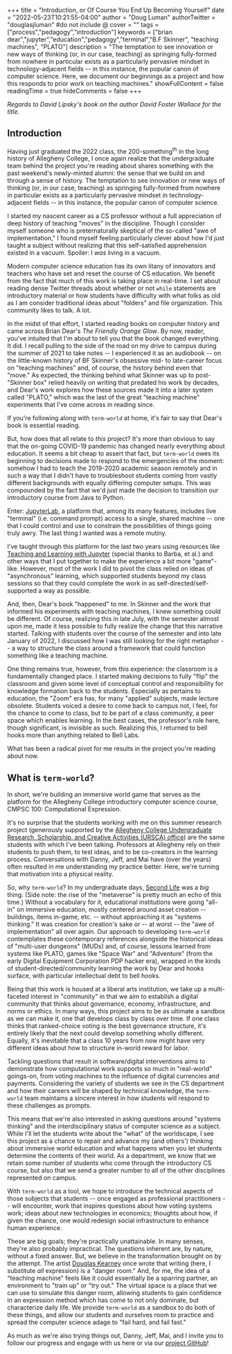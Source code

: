+++
title = "Introduction, or Of Course You End Up Becoming Yourself"
date = "2022-05-23T10:21:55-04:00"
author = "Doug Luman"
authorTwitter = "douglasjluman" #do not include @
cover = ""
tags = ["process","pedagogy","introduction"]
keywords = ["brian dear","jupyter","education","pedagogy","terminal","B.F Skinner", "teaching machines", "PLATO"]
description = "The temptation to see innovation or new ways of thinking (or, in our case, teaching) as springing fully-formed from nowhere in particular exists as a particularly pervasive mindset in technology-adjacent fields -- in this instance, the popular canon of computer science. Here, we document our beginnings as a project and how this responds to prior work on teaching machines."
showFullContent = false
readingTime = true
hideComments = false
+++

_Regards to David Lipsky's book on the author David Foster Wallace for the title._

## Introduction

Having just graduated the 2022 class, the 200-something<sup>th</sup> in the long history of Allegheny College, I once again realize that the undergraduate team behind the project you're reading
about shares something with the past weekend's newly-minted alumni: the sense that we build on and through a sense of history. The temptation to see innovation or new ways of thinking
(or, in our case, teaching) as springing fully-formed from nowhere in particular exists as a particularly pervasive mindset in technology-adjacent fields -- in this instance, the popular
canon of computer science.

I started my nascent career as a CS professor without a full appreciation of deep history of teaching "moves" in the discipline. Though I consider myself someone who is preternaturally 
skeptical of the so-called "awe of implementation," I found myself feeling particularly clever about how I'd just taught a subject without realizing that this self-satisfied 
apprehension existed in a vacuum. Spoiler: I _was_ living in a vacuum. 

Modern computer science education has its own litany of innovators and teachers who have set and reset the course of CS education. We benefit from the fact that much of this work 
is taking place in real-time. I set about reading dense Twitter threads about whether or not `while` statements are introductory material or how students have difficulty 
with what folks as old as I am consider traditional ideas about "folders" and file organization. This community likes to talk. A lot.

In the midst of that effort, I started reading books on computer history and came across Brian Dear's _The Friendly Orange Glow_. By now, reader, you've intuited that I'm about
to tell you that the book changed everything. It did. I recall pulling to the side of the road on my drive to campus during the summer of 2021 to take notes -- I experienced it as
an audiobook -- on the little-known history of BF Skinner's obsessive mid- to late-career focus on "teaching machines" and, of course, the history behind even that "move." As
expected, the thinking behind what Skinner was up to post-"Skinner box" relied heavily on writing that predated his work by decades, and Dear's work explores how these sources
made it into a later system called "PLATO," which was the last of the great "teaching machine" experiments that I've come across in reading since.

If you're following along with `term-world` at home, it's fair to say that Dear's book is essential reading.

But, how does that all relate to _this_ project? It's more than obvious to say that the on-going COVID-19 pandemic has changed nearly everything about education. It seems a bit
cheap to assert that fact, but `term-world` owes its beginning to decisions made to respond to the emergencies of the moment: somehow I had to teach the 2019-2020 academic
season remotely and in such a way that I didn't have to troubleshoot students coming from vastly different backgrounds with equally differing computer setups. This was compounded
by the fact that we'd just made the decision to transition our introductory course from Java to Python.

Enter: [JupyterLab](https://jupyter.org/), a platform that, among its many features, includes live "terminal" (i.e. command prompt) access to a single, shared machine -- one that
I could control and use to constrain the possibilities of things going truly awry. The last thing I wanted was a remote mutiny.

I've taught through this platform for the last two years using resources like [Teaching and Learning with Jupyter](https://jupyter4edu.github.io/jupyter-edu-book/) (special thanks
to Barba, et al.) and other ways that I put together to make the experience a bit more "game"-like. However, most of the work I did to pivot the class relied on ideas of
"asynchronous" learning, which supported students beyond my class sessions so that they could complete the work in as self-directed/self-supported a way as possible.

And, then, Dear's book "happened" to me. In Skinner and the work that informed his experiments with teaching machines, I knew something could be different. Of course, realizing
this in late July, with the semester almost upon me, made it less possible to fully realize the change that this narrative started. Talking with students over the course
of the semester and into late January of 2022, I discussed how I was still looking for the right metaphor -- a way to structure the class around a framework that could function
something like a teaching machine.

One thing remains true, however, from this experience: the classroom is a fundamentally changed place. I started making decisions to fully "flip" the classroom and given some
level of conceptual control and responsibility for knowledge formation back to the students. Especially as pertains to education, the "Zoom" era has, for many "applied" subjects,
made lecture obsolete. Students voiced a desire to come back to campus not, I feel, for the chance to come to class, but to be part of a class community, a peer space
which enables learning. In the best cases, the professor's role here, though significant, is invisible as such. Realizing this, I returned to bell hooks more than anything 
related to Bell Labs.

What has been a radical pivot for me results in the project you're reading about now.

## What is `term-world`?

In short, we're building an immersive world game that serves as the platform for the Allegheny College introductory computer science course, CMPSC 100: Computational Expression.

It's no surprise that the students working with me on this summer research project (generously supported by the [Allegheny College Undergraduate Research, Scholarship, and Creative
Activities (URSCA) office](https://sites.allegheny.edu/research/examples-of-ursca-at-allegheny/)) are the same students with which I've been talking. Professors at Allegheny
rely on their students to push them, to test ideas, and to be co-creators in the learning process. Conversations with Danny, Jeff, and Mai have (over the years) often resulted
in me understanding my practice better. Here, we're turning that motivation into a physical reality.

So, why `term-world`? In my undergraduate days, [Second Life](https://secondlife.com/) was a _big_ thing. (Side note: the rise of the "metaverse" is pretty much an echo
of this time.) Without a vocabulary for it, educational institutions were going "all-in" on immersive education, mostly centered around asset creation -- buildings, items in-game,
etc. -- without approaching it as "systems thinking." It was creation for creation's sake or -- at worst -- the "awe of implementation" all over again. Our approach to developing 
`term-world` contemplates these contemporary references alongside the historical ideas of "multi-user dungeons" (MUDs) and, of course, lessons learned from systems like PLATO, 
games like "Space War" and "Adventure" (from the early Digital Equipment Corporation PDP hacker era), wrapped in the kinds of student-directed/community learning the work by Dear and
hooks surface, with particular intellectual debt to bell hooks.

Being that this work is housed at a liberal arts institution, we take up a multi-faceted interest in "community" in that we aim to establish a digital community that thinks about
governance, economy, infrastructure, and norms or ethics. In many ways, this project aims to be as ultimate a sandbox as we can make it, one that develops class by class over time.
If one class thinks that ranked-choice voting is the best governance structure, it's entirely likely that the next could develop something wholly different. Equally, it's
inevitable that a class 10 years from now might have very different ideas about how to structure in-world reward for labor. 

Tackling questions that result in software/digital interventions aims to demonstrate how computational work supports so much in "real-world" goings-on, from voting machines to
the influence of digital currencies and payments. Considering the variety of students we see in the CS department and how their careers will be shaped by technical knowledge, the
`term-world` team maintains a sincere interest in how students will respond to these challenges as prompts.

This means that we're also interested in asking questions around "systems thinking" and the interdisciplinary status of computer science as a subject. While I'll let the students write about the
"what" of the worldscape, I see this project as a chance to repair and advance my (and others') thinking about immersive world education and what happens when you let students
determine the contents of their world. As a department, we know that we retain some number of students who come through the introductory CS course, but also that 
we send a greater number to all of the other disciplines represented on campus. 

With `term-world` as a tool, we hope to introduce the technical aspects of those subjects that students -- once engaged as professional practitioners -- will encounter, work
that inspires questions about how voting systems work; ideas about new technologies in economics; thoughts about how, if given the chance, one would redesign social infrastructure
to enhance human experience.

These are big goals; they're practically unattainable. In many senses, they're also probably impractical. The questions inherent are, by nature, without a fixed answer. But, we
believe in the transformation brought on by the attempt. The artist [Douglas Kearney](https://www.douglaskearney.com/) once wrote that writing (here, I substitute _all_ expression) is a "danger room." And, for me, the idea of a 
"teaching machine" feels like it could essentially be a sparring partner, an environment to "train up" or "try out." The virtual space is a place that we can use to simulate
this danger room, allowing students to gain confidence in an expression method which has come to not only dominate, but characterize daily life. We provide `term-world` as a sandbox
to do both of these things, and allow our students and ourselves room to practice and spread the computer science adage to "fail hard, and fail fast."

As much as we're also trying things out, Danny, Jeff, Mai, and I invite you to follow our progress and engage with us here or via our 
[project GitHub](https://github.com/term-worldhttps://github.com/term-world)!

